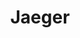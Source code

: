 ---
blog: https://medium.com/jaegertracing
git: https://github.com/jaegertracing/jaeger
gitter: https://gitter.im/jaegertracing/Lobby
logohandle: jaegertracingio
sort: jaeger
title: Jaeger
twitter: https://x.com/JaegerTracing
website: https://www.jaegertracing.io/
---